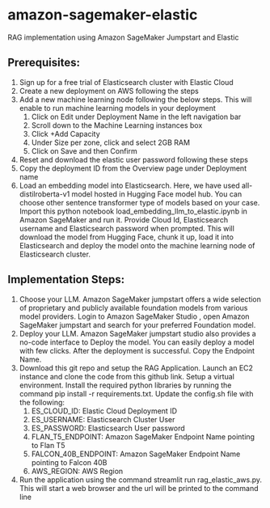# amazon-sagemaker-elastic
RAG implementation using Amazon SageMaker Jumpstart and Elastic 

## Prerequisites:
1. Sign up for a free trial of Elasticsearch cluster with Elastic Cloud
2. Create a new deployment on AWS following the steps
3. Add a new machine learning node following the below steps. This will enable to run machine learning models in your deployment
   1. Click on Edit under Deployment Name in the left navigation bar
   2. Scroll down to the Machine Learning instances box
   3. Click +Add Capacity
   4. Under Size per zone, click and select 2GB RAM
   5. Click on Save and then Confirm
4. Reset and download the elastic user password following these steps
5. Copy the deployment ID from the Overview page under Deployment name
6. Load an embedding model into Elasticsearch. Here, we have used all-distilroberta-v1 model hosted in Hugging Face model hub. You can choose other sentence transformer type of models based on your case. Import this python notebook load_embedding_llm_to_elastic.ipynb in Amazon SageMaker and run it. Provide Cloud Id, Elasticsearch username and Elasticsearch password when prompted. This will download the model from Hugging Face, chunk it up, load it into Elasticsearch and deploy the model onto the machine learning node of Elasticsearch cluster.

## Implementation Steps:
1. Choose your LLM. Amazon SageMaker jumpstart offers a wide selection of proprietary and publicly available foundation models from various model providers. Login to Amazon SageMaker Studio , open Amazon SageMaker jumpstart and search for your preferred Foundation model.
2. Deploy your LLM. Amazon SageMaker jumpstart studio also provides a no-code interface to Deploy the model. You can easily deploy a model with few clicks. After the deployment is successful. Copy the Endpoint Name.
3. Download this git repo and setup the RAG Application. Launch an EC2 instance and clone the code from this github link. Setup a virtual environment. Install the required python libraries by running the command pip install -r requirements.txt. Update the config.sh file with the following:
      1. ES_CLOUD_ID: Elastic Cloud Deployment ID
      2. ES_USERNAME: Elasticsearch Cluster User
      3. ES_PASSWORD: Elasticsearch User password
      4. FLAN_T5_ENDPOINT: Amazon SageMaker Endpoint Name pointing to Flan T5
      5. FALCON_40B_ENDPOINT: Amazon SageMaker Endpoint Name pointing to Falcon 40B
      6. AWS_REGION: AWS Region
4. Run the application using the command streamlit run rag_elastic_aws.py. This will start a web browser and the url will be printed to the command line
